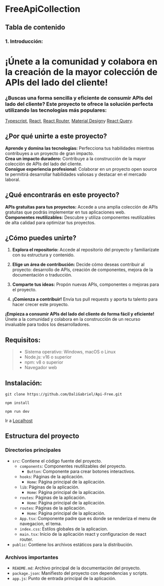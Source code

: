# FreeApiCollection

## Tabla de contenido

### **1. Introducción:**

# **¡Únete a la comunidad y colabora en la creación de la mayor colección de APIs del lado del cliente!**

### **¿Buscas una forma sencilla y eficiente de consumir APIs del lado del cliente?** Este proyecto te ofrece la solución perfecta utilizando las tecnologías más populares:

<a href="https://www.typescriptlang.org/" target="_blank" rel="noopener noreferrer">Typescript</a>,
<a href="https://react.dev/" target="_blank" rel="noopener noreferrer">React</a>,
<a href="https://reactrouter.com/en/main" target="_blank" rel="noopener noreferrer">React Router</a>,
<a href="https://mui.com/" target="_blank" rel="noopener noreferrer">Material Design</a>y
<a href="https://tanstack.com/query/v3/" target="_blank" rel="noopener noreferrer">React Query</a>.

## **¿Por qué unirte a este proyecto?**

**Aprende y domina las tecnologías:** Perfecciona tus habilidades mientras contribuyes a un proyecto de gran impacto.
<br>
**Crea un impacto duradero:** Contribuye a la construcción de la mayor colección de APIs del lado del cliente.
<br>
**Consigue experiencia profesional:** Colaborar en un proyecto open source te permitirá desarrollar habilidades valiosas y destacar en el mercado laboral.

## **¿Qué encontrarás en este proyecto?**

**APIs gratuitas para tus proyectos:** Accede a una amplia colección de APIs gratuitas que podrás implementar en tus aplicaciones web.
<br>
**Componentes reutilizables:** Descubre y utiliza componentes reutilizables de alta calidad para optimizar tus proyectos.

## **¿Cómo puedes unirte?**

1. **Explora el repositorio:** Accede al repositorio del proyecto y familiarízate con su estructura y contenido.

2. **Elige un área de contribución:** Decide cómo deseas contribuir al proyecto: desarrollo de APIs, creación de componentes, mejora de la documentación o traducción.

4. **Comparte tus ideas:** Propón nuevas APIs, componentes o mejoras para el proyecto.

5. **¡Comienza a contribuir!** Envía tus pull requests y aporta tu talento para hacer crecer este proyecto.

**¡Empieza a consumir APIs del lado del cliente de forma fácil y eficiente!** Únete a la comunidad y colabora en la construcción de un recurso invaluable para todos los desarrolladores.


## **Requisitos:**

> - Sistema operativo: Windows, macOS o Linux
> - Node.js: v16 o superior
> - npm: v8 o superior
> - Navegador web

## **Instalación:**

```
git clone https://github.com/DaliGabriel/Api-Free.git 
```

```
npm install
```

```
npm run dev
```
Ir a 
<a href="http://localhost:5173" target="_blank" rel="noopener noreferrer">Localhost</a>

## Estructura del proyecto

### Directorios principales

* `src`: Contiene el código fuente del proyecto.
    * `components`: Componentes reutilizables del proyecto.
        * `Button`: Componente para crear botones interactivos.
    * `hooks`: Páginas de la aplicación.
        * `Home`: Página principal de la aplicación.
    * `lib`: Páginas de la aplicación.
        * `Home`: Página principal de la aplicación.
    * `routes`: Páginas de la aplicación.
        * `Home`: Página principal de la aplicación.  
    * `routes`: Páginas de la aplicación.     
        * `Home`: Página principal de la aplicación. 
    * `App.tsx`: Componente padre que es donde se renderiza el menu de navegacion, el tema.
    * `index.css`: Estilos globales de la aplicacion.
    * `main.tsx`: Inicio de la aplicación react y configuracion de react router.
* `public`: Contiene los archivos estáticos para la distribución.

### Archivos importantes

* `README.md`: Archivo principal de la documentación del proyecto.
* `package.json`: Manifiesto del proyecto con dependencias y scripts.
* `app.js`: Punto de entrada principal de la aplicación.






